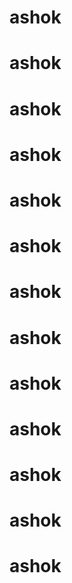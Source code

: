 # ashok
# ashok
# ashok
# ashok
# ashok
# ashok
# ashok
# ashok
# ashok
# ashok
# ashok
# ashok
# ashok
